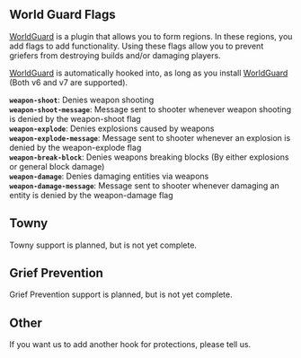 ## World Guard Flags

[WorldGuard] is a plugin that allows you to form regions. In these regions, you add flags to add functionality.
Using these flags allow you to prevent griefers from destroying builds and/or damaging players.

[WorldGuard] is automatically hooked into, as long as you install [WorldGuard] (Both v6 and v7 are supported).

**`weapon-shoot`**: Denies weapon shooting  
**`weapon-shoot-message`**: Message sent to shooter whenever weapon shooting is denied by the weapon-shoot flag  
**`weapon-explode`**: Denies explosions caused by weapons  
**`weapon-explode-message`**: Message sent to shooter whenever an explosion is denied by the weapon-explode flag  
**`weapon-break-block`**: Denies weapons breaking blocks (By either explosions or general block damage)  
**`weapon-damage`**: Denies damaging entities via weapons  
**`weapon-damage-message`**: Message sent to shooter whenever damaging an entity is denied by the weapon-damage flag  

## Towny
Towny support is planned, but is not yet complete.

## Grief Prevention
Grief Prevention support is planned, but is not yet complete.

## Other
If you want us to add another hook for protections, please tell us.

[WorldGuard]: #
[Towny]: #
[Grief Prevention]: #